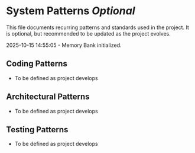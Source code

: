 # System Patterns *Optional*

This file documents recurring patterns and standards used in the project.
It is optional, but recommended to be updated as the project evolves.

2025-10-15 14:55:05 - Memory Bank initialized.

## Coding Patterns

*   To be defined as project develops

## Architectural Patterns

*   To be defined as project develops

## Testing Patterns

*   To be defined as project develops
